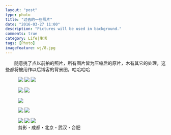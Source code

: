 ```yaml
---
layout: "post"
type: photo
title: "过去的一些照片"
date: "2016-03-27 11:00"
description: "Pictures will be used in background."
comments: true
category: Life|生活
tags: [Photo]
imagefeature: wj/8.jpg
---
```

&emsp;&emsp;随意挑了点以前拍的照片，所有图片皆为压缩后的原片，木有其它的处理，这些都将被用作以后博客的背景图，哈哈哈哈

<!--more-->

<figure class="third">
	<a href="{{ site.url }}/images/wj/17.jpg"><img src="{{ site.url }}/images/wj/1.jpg"></a>
	<a href="{{ site.url }}/images/wj/94.jpg"><img src="{{ site.url }}/images/wj/94.jpg"></a>
	<a href="{{ site.url }}/images/wj/27.jpg"><img src="{{ site.url }}/images/wj/27.jpg"></a>
</figure>
<figure class="half">
	<a href="{{ site.url }}/images/wj/25.jpg"><img src="{{ site.url }}/images/wj/25.jpg"></a>
	<a href="{{ site.url }}/images/wj/3.jpg"><img src="{{ site.url }}/images/wj/3.jpg"></a>
</figure>
<figure>
	<a href="{{ site.url }}/images/wj/6.jpg"><img src="{{ site.url }}/images/wj/6.jpg"></a>
</figure>
<figure class="half">
	<a href="{{ site.url }}/images/wj/20.jpg"><img src="{{ site.url }}/images/wj/20.jpg"></a>
	<a href="{{ site.url }}/images/wj/8.jpg"><img src="{{ site.url }}/images/wj/8.jpg"></a>
</figure>
<figure class="third">
	<a href="{{ site.url }}/images/wj/96.jpg"><img src="{{ site.url }}/images/wj/96.jpg"></a>
	<a href="{{ site.url }}/images/wj/97.jpg"><img src="{{ site.url }}/images/wj/97.jpg"></a>
	<a href="{{ site.url }}/images/wj/16.jpg"><img src="{{ site.url }}/images/wj/16.jpg"></a>
	<figcaption>剪影・成都・北京・武汉・合肥</figcaption>
</figure>
